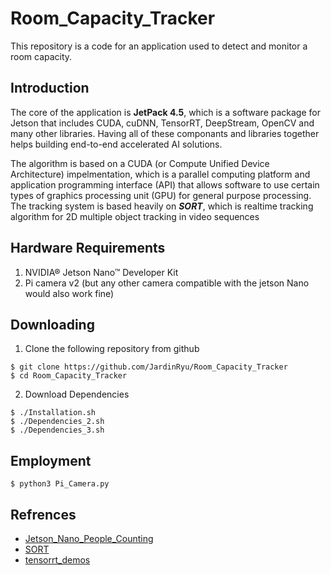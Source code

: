 # Room_Capacity_Tracker
This repository is a code for an application used to detect and monitor a room capacity.

## Introduction
The core of the application is **JetPack 4.5**, which is a software package for Jetson that includes CUDA, cuDNN, TensorRT, DeepStream, OpenCV and many other libraries. Having all of these componants and libraries together helps building end-to-end accelerated AI solutions.

The algorithm is based on a CUDA (or Compute Unified Device Architecture) impelmentation, which is a parallel computing platform and application programming interface (API) that allows software to use certain types of graphics processing unit (GPU) for general purpose processing.
The tracking system is based heavily on ***SORT***, which is realtime tracking algorithm for 2D multiple object tracking in video sequences

## Hardware Requirements
1. NVIDIA® Jetson Nano™ Developer Kit 
2. Pi camera v2 (but any other camera compatible with the jetson Nano would also work fine)


## Downloading
1. Clone the following repository from github
 ```
 $ git clone https://github.com/JardinRyu/Room_Capacity_Tracker
 $ cd Room_Capacity_Tracker
 ```
2. Download Dependencies
```
$ ./Installation.sh
$ ./Dependencies_2.sh
$ ./Dependencies_3.sh

```
## Employment
```
$ python3 Pi_Camera.py
```

## Refrences 
- [Jetson_Nano_People_Counting](https://github.com/JardinRyu/Jetson_Nano_People_Counting)
- [SORT](https://github.com/abewley/sort)
- [tensorrt_demos](https://github.com/jkjung-avt/tensorrt_demos)

